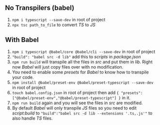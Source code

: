 ## No Transpilers (babel)
1. `npm i typescript --save-dev` in root of project
2. `npx tsc path_to_file` to convert *TS* to *JS*

## With Babel
1. `npm i typescript @babel/core @babel/cli --save-dev` in root of project
2. `"build": "babel src -d lib"` add this to *scripts* in *package.json*
3. `npm run build` will transpile all the files in *src* and put them in *lib*. Right now *Babel* will just copy files over with no modification.
4. You need to enable some *presets* for *Babel* to know how to transpile your code.
5. `npm install @babel/preset-env @babel/preset-typescript --save-dev` in root of project
6. `touch babel.config.json` in root of project then add `{ "presets": ["@babel/preset-env","@babel/preset-typescript"] }` in it.
7. `npm run build` again and you will see the files in *src* are modified.
8. By default *Babel* will only transpile *JS* files so you need to edit *script:build* to `"build":"babel src -d lib --extensions '.ts,.js'"` to also handle *TS* files. 
